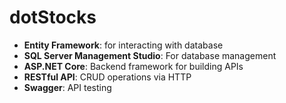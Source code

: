 # dotStocks

- **Entity Framework**: for interacting with database
- **SQL Server Management Studio**: For database management 
- **ASP.NET Core**: Backend framework for building APIs
- **RESTful API**: CRUD operations via HTTP
- **Swagger**: API testing
